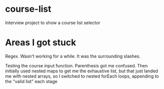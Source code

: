 # course-list

Interview project to show a course list selector

# Areas I got stuck

Regex. Wasn't working for a while. It was the surrounding slashes.

Testing the course input function. Parenthesis got me confused. Then initially used nested maps to get me the exhaustive list, but that just landed me with nested arrays, so I switched to nested forEach loops, appending to the "valid list" each stage
